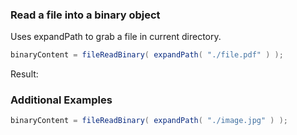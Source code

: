 ### Read a file into a binary object

Uses expandPath to grab a file in current directory.


```java
binaryContent = fileReadBinary( expandPath( "./file.pdf" ) );

```

Result: 

### Additional Examples


```java
binaryContent = fileReadBinary( expandPath( "./image.jpg" ) );

```


